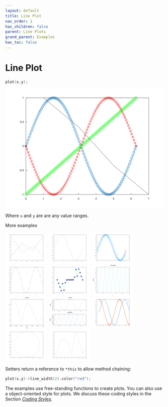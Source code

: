 ```yaml
---
layout: default
title: Line Plot
nav_order: 1
has_children: false
parent: Line Plots
grand_parent: Examples
has_toc: false
---
```

# Line Plot

```cpp
plot(x,y); 
```

[![example_plot_1](../line_plot/plot/plot_1.svg)](https://github.com/alandefreitas/matplotplusplus/blob/master/examples/line_plot/plot/plot_1.cpp)

Where `x` and `y` are are any value ranges.


More examples
    
[![example_plot_2](../line_plot/plot/plot_2_thumb.png)](https://github.com/alandefreitas/matplotplusplus/blob/master/examples/line_plot/plot/plot_2.cpp)  [![example_plot_3](../line_plot/plot/plot_3_thumb.png)](https://github.com/alandefreitas/matplotplusplus/blob/master/examples/line_plot/plot/plot_3.cpp)  [![example_plot_4](../line_plot/plot/plot_4_thumb.png)](https://github.com/alandefreitas/matplotplusplus/blob/master/examples/line_plot/plot/plot_4.cpp)  [![example_plot_5](../line_plot/plot/plot_5_thumb.png)](https://github.com/alandefreitas/matplotplusplus/blob/master/examples/line_plot/plot/plot_5.cpp)  [![example_plot_6](../line_plot/plot/plot_6_thumb.png)](https://github.com/alandefreitas/matplotplusplus/blob/master/examples/line_plot/plot/plot_6.cpp)  [![example_plot_7](../line_plot/plot/plot_7_thumb.png)](https://github.com/alandefreitas/matplotplusplus/blob/master/examples/line_plot/plot/plot_7.cpp)  [![example_plot_8](../line_plot/plot/plot_8_thumb.png)](https://github.com/alandefreitas/matplotplusplus/blob/master/examples/line_plot/plot/plot_8.cpp)  [![example_plot_9](../line_plot/plot/plot_9_thumb.png)](https://github.com/alandefreitas/matplotplusplus/blob/master/examples/line_plot/plot/plot_9.cpp)  [![example_plot_10](../line_plot/plot/plot_10_thumb.png)](https://github.com/alandefreitas/matplotplusplus/blob/master/examples/line_plot/plot/plot_10.cpp)  [![example_plot_11](../line_plot/plot/plot_11_thumb.png)](https://github.com/alandefreitas/matplotplusplus/blob/master/examples/line_plot/plot/plot_11.cpp)  [![example_plot_12](../line_plot/plot/plot_12_thumb.png)](https://github.com/alandefreitas/matplotplusplus/blob/master/examples/line_plot/plot/plot_12.cpp)
  

Setters return a reference to `*this` to allow method chaining:

```cpp
plot(x,y)->line_width(2).color("red");
```

The examples use free-standing functions to create plots. You can also use a object-oriented style for plots. We discuss these coding styles in the Section [*Coding Styles*](../../coding-styles.md).





<!-- Generated with mdsplit: https://github.com/alandefreitas/mdsplit -->
